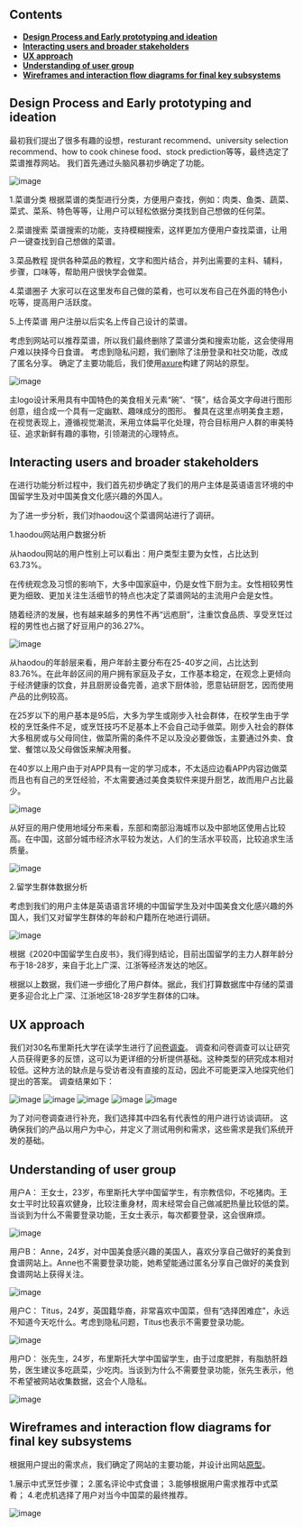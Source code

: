 ## Contents

* [**Design Process and Early prototyping and ideation**](#design-process-and-early-prototyping-and-ideation)
* [**Interacting users and broader stakeholders**](#interacting-users-and-broader-stakeholders)
* [**UX approach**](#ux-approach)
* [**Understanding of user group**](#understanding-of-user-group)
* [**Wireframes and interaction flow diagrams for final key subsystems**](#wireframes-and-interaction-flow-diagrams-for-final-key-subsystems)

## Design Process and Early prototyping and ideation

最初我们提出了很多有趣的设想，resturant recommend、university selection recommend、how to cook chinese food、stock prediction等等，最终选定了菜谱推荐网站。
我们首先通过头脑风暴初步确定了功能。

![image](https://user-images.githubusercontent.com/45390078/115632326-5f0d4f00-a2ff-11eb-84d9-de662149768b.png)

1.菜谱分类
根据菜谱的类型进行分类，方便用户查找，例如：肉类、鱼类、蔬菜、菜式、菜系、特色等等，让用户可以轻松依据分类找到自己想做的任何菜。

2.菜谱搜索
菜谱搜索的功能，支持模糊搜索，这样更加方便用户查找菜谱，让用户一键查找到自己想做的菜谱。

3.菜品教程
提供各种菜品的教程，文字和图片结合，并列出需要的主料、辅料，步骤，口味等，帮助用户很快学会做菜。

4.菜谱圈子
大家可以在这里发布自己做的菜肴，也可以发布自己在外面的特色小吃等，提高用户活跃度。

5.上传菜谱
用户注册以后实名上传自己设计的菜谱。

考虑到网站可以推荐菜谱，所以我们最终删除了菜谱分类和搜索功能，这会使得用户难以抉择今日食谱。
考虑到隐私问题，我们删除了注册登录和社交功能，改成了匿名分享。
确定了主要功能后，我们使用[axure](https://q4r9fc.axshare.com/)构建了网站的原型。

![image](https://user-images.githubusercontent.com/45390078/115631402-a72b7200-a2fd-11eb-8145-11205ec7db40.png)

主logo设计釆用具有中国特色的美食相关元素“碗”、“筷”，结合英文字母进行图形创意，组合成一个具有一定幽默、趣味成分的图形。
餐具在这里点明美食主题，在视觉表现上，遵循视觉潮流，釆用立体扁平化处理，符合目标用户人群的审美特征、追求新鲜有趣的事物，引领潮流的心理特点。

## Interacting users and broader stakeholders

在进行功能分析过程中，我们首先初步确定了我们的用户主体是英语语言环境的中国留学生及对中国美食文化感兴趣的外国人。

为了进一步分析，我们对haodou这个菜谱网站进行了调研。

1.haodou网站用户数据分析

从haodou网站的用户性别上可以看出：用户类型主要为女性，占比达到63.73%。

在传统观念及习惯的影响下，大多中国家庭中，仍是女性下厨为主。女性相较男性更为细致、更加关注生活细节的特点也决定了菜谱网站的主流用户会是女性。

随着经济的发展，也有越来越多的男性不再“远庖厨”，注重饮食品质、享受烹饪过程的男性也占据了好豆用户的36.27%。

![image](https://user-images.githubusercontent.com/45390078/116471365-7b177000-a86c-11eb-9da2-9124fea2ddb4.png)

从haodou的年龄层来看，用户年龄主要分布在25-40岁之间，占比达到83.76%。在此年龄区间的用户拥有家庭及子女，工作基本稳定，在观念上更倾向于经济健康的饮食，并且厨房设备完善，追求下厨体验，愿意钻研厨艺，因而使用产品的比例较高。

在25岁以下的用户基本是95后，大多为学生或刚步入社会群体，在校学生由于学校的烹饪条件不足，或烹饪技巧不足基本上不会自己动手做菜。刚步入社会的群体大多租房或与父母同住，做菜所需的条件不足以及没必要做饭，主要通过外卖、食堂、餐馆以及父母做饭来解决用餐。

在40岁以上用户由于对APP具有一定的学习成本，不太适应边看APP内容边做菜而且也有自己的烹饪经验，不太需要通过美食类软件来提升厨艺，故而用户占比最少。

![image](https://user-images.githubusercontent.com/45390078/116472898-663bdc00-a86e-11eb-9607-93f280b44294.png)

从好豆的用户使用地域分布来看，东部和南部沿海城市以及中部地区使用占比较高。在中国，这部分城市经济水平较为发达，人们的生活水平较高，比较追求生活质量。

![image](https://user-images.githubusercontent.com/45390078/116476969-e3b61b00-a873-11eb-976e-6124f200f7db.png)

2.留学生群体数据分析

考虑到我们的用户主体是英语语言环境的中国留学生及对中国美食文化感兴趣的外国人，我们又对留学生群体的年龄和户籍所在地进行调研。

![image](https://user-images.githubusercontent.com/45390078/116475608-fdeef980-a871-11eb-9324-cc7c75bf54c6.png)

根据《2020中国留学生白皮书》，我们得到结论，目前出国留学的主力人群年龄分布于18-28岁，来自于北上广深、江浙等经济发达的地区。

根据以上数据，我们进一步细化了用户群体。据此，我们打算数据库中存储的菜谱更多迎合北上广深、江浙地区18-28岁学生群体的口味。

## UX approach

我们对30名布里斯托大学在读学生进行了[问卷调查](https://www.surveymonkey.co.uk/r/VFX5QBK)。
调查和问卷调查可以让研究人员获得更多的反馈，这可以为更详细的分析提供基础。这种类型的研究成本相对较低。这种方法的缺点是与受访者没有直接的互动，因此不可能更深入地探究他们提出的答案。
调查结果如下：

![image](https://user-images.githubusercontent.com/45390078/115630985-e2797100-a2fc-11eb-9a69-b6a10efdfcf5.png)
![image](https://user-images.githubusercontent.com/45390078/115631034-f6bd6e00-a2fc-11eb-9069-188df2e098c1.png)
![image](https://user-images.githubusercontent.com/45390078/116478119-7f945680-a875-11eb-9672-70d8193b5ad4.png)
![image](https://user-images.githubusercontent.com/45390078/116478164-920e9000-a875-11eb-940d-ca0af79bdab0.png)
![image](https://user-images.githubusercontent.com/45390078/116477878-21677380-a875-11eb-978e-4ae333263e5f.png)

为了对问卷调查进行补充，我们选择其中四名有代表性的用户进行访谈调研。
这确保我们的产品以用户为中心，并定义了测试用例和需求，这些需求是我们系统开发的基础。

## Understanding of user group

用户A：
王女士，23岁，布里斯托大学中国留学生，有宗教信仰，不吃猪肉。王女士平时比较喜欢健身，比较注重身材，周末经常会自己做减肥热量比较低的菜。当谈到为什么不需要登录功能，王女士表示，每次都要登录，这会很麻烦。

![image](https://user-images.githubusercontent.com/45390078/115634131-e27b7000-a300-11eb-9431-5f8fcbce83bf.png)

用户B：
Anne，24岁，对中国美食感兴趣的美国人，喜欢分享自己做好的美食到食谱网站上。Anne也不需要登录功能，她希望能通过匿名分享自己做好的美食到食谱网站上获得关注。

![image](https://user-images.githubusercontent.com/45390078/115632779-61bc7400-a300-11eb-947d-8981376a9d44.png)

用户C：
Titus，24岁，英国籍华裔，非常喜欢中国菜，但有“选择困难症”，永远不知道今天吃什么。考虑到隐私问题，Titus也表示不需要登录功能。

 ![image](https://user-images.githubusercontent.com/45390078/115634098-d2fc2700-a300-11eb-8856-429fab4c3551.png)

用户D：
张先生，24岁，布里斯托大学中国留学生，由于过度肥胖，有脂肪肝趋势，医生建议多吃蔬菜，少吃肉。当谈到为什么不需要登录功能，张先生表示，他不希望被网站收集数据，这会个人隐私。

![image](https://user-images.githubusercontent.com/45390078/115632397-87954900-a2ff-11eb-9045-d9a9bf23996d.png)

## Wireframes and interaction flow diagrams for final key subsystems

根据用户提出的需求点，我们确定了网站的主要功能，并设计出网站[原型](https://q4r9fc.axshare.com/)。

1.展示中式烹饪步骤；
2.匿名评论中式食谱；
3.能够根据用户需求推荐中式菜肴；
4.老虎机选择了用户对当今中国菜的最终推荐。

![image](https://user-images.githubusercontent.com/45390078/115633614-b2cc6800-a300-11eb-865c-b0ada78a8bf6.png)
